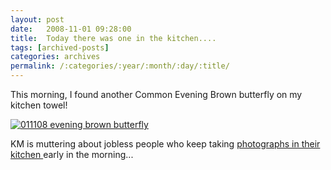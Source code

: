 ```yaml
---
layout: post
date:	2008-11-01 09:28:00
title:  Today there was one in the kitchen....
tags: [archived-posts]
categories: archives
permalink: /:categories/:year/:month/:day/:title/
---
```

This morning, I found another Common Evening Brown butterfly on my kitchen towel!


<a href="http://s297.photobucket.com/albums/mm205/depontis/?action=view&current=IMG_2491.jpg" target="_blank"><img src="http://i297.photobucket.com/albums/mm205/depontis/IMG_2491.jpg" border="0" alt="011108 evening brown butterfly"></a>


KM is muttering about jobless people who  keep taking <a href="http://deponti.livejournal.com/456602.html">  photographs in their kitchen </a>  early in the morning...

